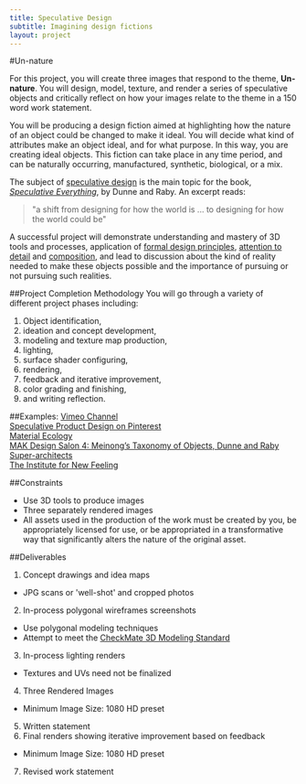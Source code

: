 ```yaml
---
title: Speculative Design
subtitle: Imagining design fictions
layout: project
---
```

#Un-nature

For this project, you will create three images that respond to the theme, **Un-nature**. You will design, model, texture, and render a series of speculative objects and critically reflect on how your images relate to the theme in a 150 word work statement.

You will be producing a design fiction aimed at highlighting how the nature of an object could be changed to make it ideal. You will decide what kind of attributes make an object ideal, and for what purpose. In this way, you are creating ideal objects. This fiction can take place in any time period, and can be naturally occurring, manufactured, synthetic, biological, or a mix.

The subject of [speculative design](https://vimeo.com/65074246) is the main topic for the book, _[Speculative Everything](http://www.amazon.com/Speculative-Everything-Design-Fiction-Dreaming/dp/0262019841/)_, by Dunne and Raby. An excerpt reads:
>"a shift from designing for how the world is ... to designing for how the world could be"

A successful project will demonstrate understanding and mastery of 3D tools and processes, application of [formal design principles](http://www.getty.edu/education/teachers/building_lessons/principles_design.pdf), [attention to detail](http://creativitywindow.com/2012/06/key-elements-of-product-photography) and [composition](http://www.digitalcameraworld.com/2012/04/12/10-rules-of-photo-composition-and-why-they-work/), and lead to discussion about the kind of reality needed to make these objects possible and the importance of pursuing or not pursuing such realities.

##Project Completion Methodology
You will go through a variety of different project phases including:
1. Object identification,
2. ideation and concept development,
3. modeling and texture map production,
4. lighting,
5. surface shader configuring,
6. rendering,
7. feedback and iterative improvement,
8. color grading and finishing,
9. and writing reflection.

##Examples:
[Vimeo Channel](https://vimeo.com/groups/designfictions)  
[Speculative Product Design on Pinterest](https://www.pinterest.com/visualbloke/speculative-design/)  
[Material Ecology](http://www.materialecology.com/projects)  
[MAK Design Salon 4: Meinong’s Taxonomy of Objects, Dunne and Raby](https://vimeo.com/133160620)  
[Super-architects](http://super-architects.com/)  
[The Institute for New Feeling](http://www.maakemagazine.com/nina-sarnelle)

##Constraints
- Use 3D tools to produce images
- Three separately rendered images
- All assets used in the production of the work must be created by you, be appropriately licensed for use, or be appropriated in a transformative way that significantly alters the nature of the original asset.


##Deliverables
1. Concept drawings and idea maps
  - JPG scans or 'well-shot' and cropped photos
2. In-process polygonal wireframes screenshots
  - Use polygonal modeling techniques
  - Attempt to meet the [CheckMate 3D Modeling Standard](https://support.turbosquid.com/entries/278384-CheckMate-3D-Modeling-Standard)
3. In-process lighting renders
  - Textures and UVs need not be finalized
4. Three Rendered Images
  - Minimum Image Size: 1080 HD preset
5. Written statement
6. Final renders showing iterative improvement based on feedback
  - Minimum Image Size: 1080 HD preset
7. Revised work statement